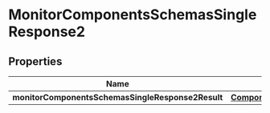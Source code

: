 # MonitorComponentsSchemasSingleResponse2

## Properties
Name | Type | Description | Notes
------------ | ------------- | ------------- | -------------
**monitorComponentsSchemasSingleResponse2Result** | [**ComponentsSchemasMonitor**](ComponentsSchemasMonitor.md) |  |  [optional]
